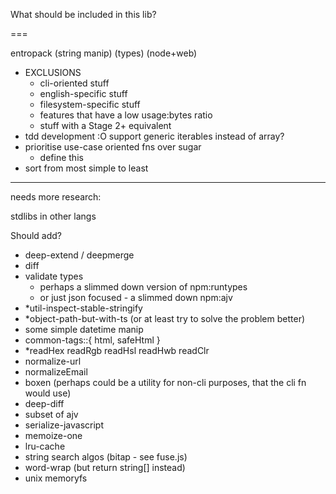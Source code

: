 What should be included in this lib?

===

entropack (string manip) (types) (node+web)

- EXCLUSIONS
  - cli-oriented stuff
  - english-specific stuff
  - filesystem-specific stuff
  - features that have a low usage:bytes ratio
  - stuff with a Stage 2+ equivalent
- tdd development :O support generic iterables instead of array?
- prioritise use-case oriented fns over sugar
  - define this
- sort from most simple to least

---

needs more research:

stdlibs in other langs

Should add?

- deep-extend / deepmerge
- diff
- validate types
  - perhaps a slimmed down version of npm:runtypes
  - or just json focused - a slimmed down npm:ajv
- \*util-inspect-stable-stringify
- \*object-path-but-with-ts (or at least try to solve the problem better)
- some simple datetime manip
- common-tags::{ html, safeHtml }
- \*readHex readRgb readHsl readHwb readClr
- normalize-url
- normalizeEmail
- boxen (perhaps could be a utility for non-cli purposes, that the cli fn would use)
- deep-diff
- subset of ajv
- serialize-javascript
- memoize-one
- lru-cache
- string search algos (bitap - see fuse.js)
- word-wrap (but return string[] instead)
- unix memoryfs

